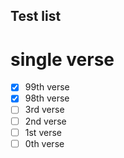 ## Test list

# single verse
- [x] 99th verse
- [x] 98th verse
- [ ] 3rd verse
- [ ] 2nd verse
- [ ] 1st verse
- [ ] 0th verse
